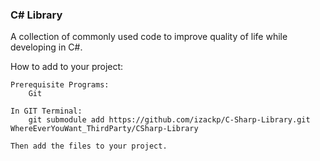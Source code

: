 ### C# Library

A collection of commonly used code to improve quality of life while developing in C#.

How to add to your project:

    Prerequisite Programs:
        Git

    In GIT Terminal:
        git submodule add https://github.com/izackp/C-Sharp-Library.git WhereEverYouWant_ThirdParty/CSharp-Library

    Then add the files to your project.
